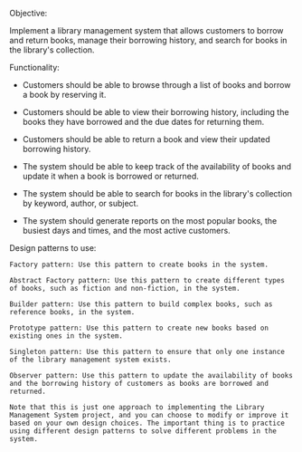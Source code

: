 Objective:

Implement a library management system that allows customers to borrow and return books, manage their borrowing history, and search for books in the library's collection.

Functionality:

* Customers should be able to browse through a list of books and borrow a book by reserving it.


* Customers should be able to view their borrowing history, including the books they have borrowed and the due dates for returning them.


* Customers should be able to return a book and view their updated borrowing history.


* The system should be able to keep track of the availability of books and update it when a book is borrowed or returned.


* The system should be able to search for books in the library's collection by keyword, author, or subject.


* The system should generate reports on the most popular books, the busiest days and times, and the most active customers.


Design patterns to use:

    Factory pattern: Use this pattern to create books in the system. 
    
    Abstract Factory pattern: Use this pattern to create different types of books, such as fiction and non-fiction, in the system.
    
    Builder pattern: Use this pattern to build complex books, such as reference books, in the system.
    
    Prototype pattern: Use this pattern to create new books based on existing ones in the system.
    
    Singleton pattern: Use this pattern to ensure that only one instance of the library management system exists.
    
    Observer pattern: Use this pattern to update the availability of books and the borrowing history of customers as books are borrowed and returned.
    
    Note that this is just one approach to implementing the Library Management System project, and you can choose to modify or improve it based on your own design choices. The important thing is to practice using different design patterns to solve different problems in the system.
